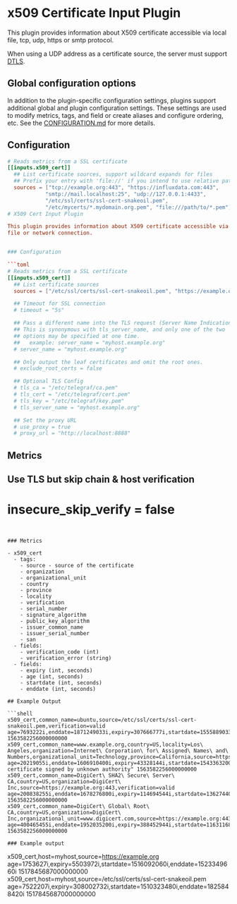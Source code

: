 # x509 Certificate Input Plugin

This plugin provides information about X509 certificate accessible via local
file, tcp, udp, https or smtp protocol.

When using a UDP address as a certificate source, the server must support
[DTLS](https://en.wikipedia.org/wiki/Datagram_Transport_Layer_Security).

## Global configuration options <!-- @/docs/includes/plugin_config.md -->

In addition to the plugin-specific configuration settings, plugins support
additional global and plugin configuration settings. These settings are used to
modify metrics, tags, and field or create aliases and configure ordering, etc.
See the [CONFIGURATION.md][CONFIGURATION.md] for more details.

[CONFIGURATION.md]: ../../../docs/CONFIGURATION.md

## Configuration

```toml @sample.conf
# Reads metrics from a SSL certificate
[[inputs.x509_cert]]
  ## List certificate sources, support wildcard expands for files
  ## Prefix your entry with 'file://' if you intend to use relative paths
  sources = ["tcp://example.org:443", "https://influxdata.com:443",
            "smtp://mail.localhost:25", "udp://127.0.0.1:4433",
            "/etc/ssl/certs/ssl-cert-snakeoil.pem",
            "/etc/mycerts/*.mydomain.org.pem", "file:///path/to/*.pem"]
# X509 Cert Input Plugin

This plugin provides information about X509 certificate accessible via local
file or network connection.


### Configuration

```toml
# Reads metrics from a SSL certificate
[[inputs.x509_cert]]
  ## List certificate sources
  sources = ["/etc/ssl/certs/ssl-cert-snakeoil.pem", "https://example.org:443"]

  ## Timeout for SSL connection
  # timeout = "5s"

  ## Pass a different name into the TLS request (Server Name Indication).
  ## This is synonymous with tls_server_name, and only one of the two
  ## options may be specified at one time.
  ##   example: server_name = "myhost.example.org"
  # server_name = "myhost.example.org"

  ## Only output the leaf certificates and omit the root ones.
  # exclude_root_certs = false

  ## Optional TLS Config
  # tls_ca = "/etc/telegraf/ca.pem"
  # tls_cert = "/etc/telegraf/cert.pem"
  # tls_key = "/etc/telegraf/key.pem"
  # tls_server_name = "myhost.example.org"

  ## Set the proxy URL
  # use_proxy = true
  # proxy_url = "http://localhost:8888"
```

## Metrics

  ## Use TLS but skip chain & host verification
  # insecure_skip_verify = false
```


### Metrics

- x509_cert
  - tags:
    - source - source of the certificate
    - organization
    - organizational_unit
    - country
    - province
    - locality
    - verification
    - serial_number
    - signature_algorithm
    - public_key_algorithm
    - issuer_common_name
    - issuer_serial_number
    - san
  - fields:
    - verification_code (int)
    - verification_error (string)
  - fields:
    - expiry (int, seconds)
    - age (int, seconds)
    - startdate (int, seconds)
    - enddate (int, seconds)

## Example Output

```shell
x509_cert,common_name=ubuntu,source=/etc/ssl/certs/ssl-cert-snakeoil.pem,verification=valid age=7693222i,enddate=1871249033i,expiry=307666777i,startdate=1555889033i,verification_code=0i 1563582256000000000
x509_cert,common_name=www.example.org,country=US,locality=Los\ Angeles,organization=Internet\ Corporation\ for\ Assigned\ Names\ and\ Numbers,organizational_unit=Technology,province=California,source=https://example.org:443,verification=invalid age=20219055i,enddate=1606910400i,expiry=43328144i,startdate=1543363200i,verification_code=1i,verification_error="x509: certificate signed by unknown authority" 1563582256000000000
x509_cert,common_name=DigiCert\ SHA2\ Secure\ Server\ CA,country=US,organization=DigiCert\ Inc,source=https://example.org:443,verification=valid age=200838255i,enddate=1678276800i,expiry=114694544i,startdate=1362744000i,verification_code=0i 1563582256000000000
x509_cert,common_name=DigiCert\ Global\ Root\ CA,country=US,organization=DigiCert\ Inc,organizational_unit=www.digicert.com,source=https://example.org:443,verification=valid age=400465455i,enddate=1952035200i,expiry=388452944i,startdate=1163116800i,verification_code=0i 1563582256000000000

### Example output

```
x509_cert,host=myhost,source=https://example.org age=1753627i,expiry=5503972i,startdate=1516092060i,enddate=1523349660i 1517845687000000000
x509_cert,host=myhost,source=/etc/ssl/certs/ssl-cert-snakeoil.pem age=7522207i,expiry=308002732i,startdate=1510323480i,enddate=1825848420i 1517845687000000000
```
